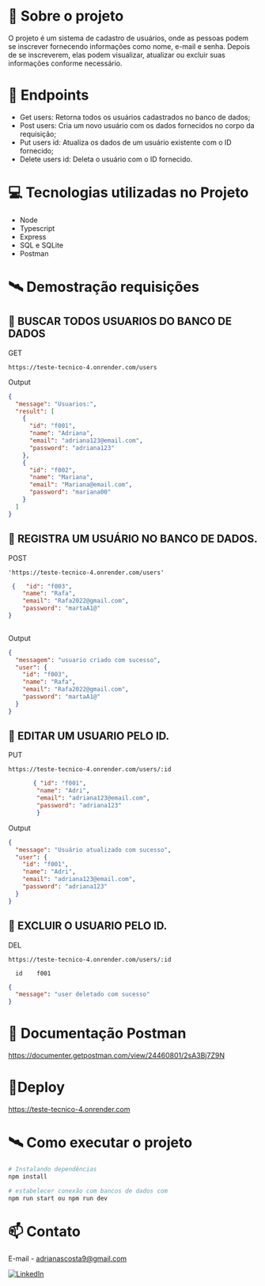 # 📖 Sobre o projeto
O projeto é um sistema de cadastro de usuários, onde as pessoas podem se inscrever fornecendo informações como nome, e-mail e senha. Depois de se inscreverem, elas podem visualizar, atualizar ou excluir suas informações conforme necessário. 

# 📝 Endpoints

- Get users: Retorna todos os usuários cadastrados no banco de dados;
- Post users: Cria um novo usuário com os dados fornecidos no corpo da requisição;
- Put users id: Atualiza os dados de um usuário existente com o ID fornecido;
- Delete users id: Deleta o usuário com o ID fornecido.


# 💻 Tecnologias utilizadas no Projeto

- Node
- Typescript 
- Express
- SQL e SQLite
- Postman
# 🛰 Demostração requisições 

## 🎯 BUSCAR TODOS USUARIOS DO BANCO DE DADOS

GET

```URL
https://teste-tecnico-4.onrender.com/users
```

Output
```JSON 
{
  "message": "Usuarios:",
  "result": [
    {
      "id": "f001",
      "name": "Adriana",
      "email": "adriana123@email.com",
      "password": "adriana123"
    },
    {
      "id": "f002",
      "name": "Mariana",
      "email": "Mariana@email.com",
      "password": "mariana00"
    }
  ]
}
```
## 🎯 REGISTRA UM USUÁRIO NO BANCO DE DADOS.

POST
```URL
'https://teste-tecnico-4.onrender.com/users'
```
  
```JSON
 {   "id": "f003",
    "name": "Rafa",
    "email": "Rafa2022@gmail.com",
    "password": "martaA1@"
}
  

```
Output
```JSON 
{
  "messagem": "usuario criado com sucesso",
  "user": {
    "id": "f003",
    "name": "Rafa",
    "email": "Rafa2022@gmail.com",
    "password": "martaA1@"
  }
}
```
## 🎯 EDITAR UM USUARIO PELO ID.

PUT
```URL
https://teste-tecnico-4.onrender.com/users/:id
```
  
```JSON
       { "id": "f001",
        "name": "Adri",
        "email": "adriana123@email.com",
        "password": "adriana123"
        }

```
Output
```JSON 
{
  "message": "Usuário atualizado com sucesso",
  "user": {
    "id": "f001",
    "name": "Adri",
    "email": "adriana123@email.com",
    "password": "adriana123"
  }
}
```
## 🎯 EXCLUIR O  USUARIO PELO ID.

DEL
```URL
https://teste-tecnico-4.onrender.com/users/:id
```
  
```PATH VARIABLES
  id    f001

```
```JSON 
{
  "message": "user deletado com sucesso"
}
```
# 📖 Documentação Postman
https://documenter.getpostman.com/view/24460801/2sA3Bj7Z9N

# 🔗Deploy   
https://teste-tecnico-4.onrender.com


# 🛰 Como executar o projeto 
```bash
# Instalando dependências
npm install

# estabelecer conexão com bancos de dados com 
npm run start ou npm run dev
```
# 📫 Contato
E-mail - adrianascosta9@gmail.com

[![LinkedIn](https://img.shields.io/badge/LinkedIn-0077B5?style=for-the-badge&logo=linkedin&logoColor=white)](https://www.linkedin.com/in/adriana-ramss/)
